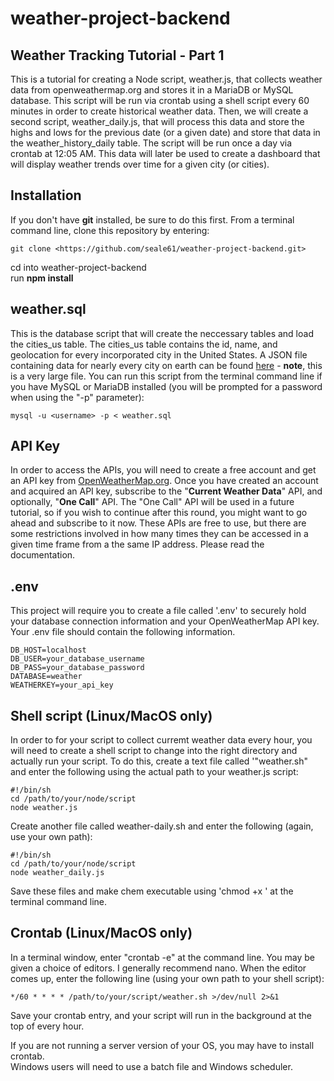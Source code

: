 # weather-project-backend  
## Weather Tracking Tutorial - Part 1
This is a tutorial for creating a Node script, weather.js, that collects weather data from openweathermap.org and stores it in a MariaDB or MySQL database. This script will be run via crontab using a shell script every 60 minutes in order to create historical weather data. Then, we will create a second script, weather_daily.js, that will process this data and store the highs and lows for the previous date (or a given date) and store that data in the weather_history_daily table.  The script will be run once a day via crontab at 12:05 AM. This data will later be used to create a dashboard that will display weather trends over time for a given city (or cities).  

## Installation
If you don't have **git** installed, be sure to do this first. From a terminal command line, clone this repository by entering:   
  
    git clone <https://github.com/seale61/weather-project-backend.git>  
  
cd into weather-project-backend  
run **npm install**  
  
## weather.sql
This is the database script that will create the neccessary tables and load the cities_us table. The cities_us table contains the id, name, and geolocation for every incorporated city in the United States. A JSON file containing data for nearly every city on earth can be found [here](http://bulk.openweathermap.org/sample/city.list.json.gz) - **note**, this is a very large file. You can run this script from the terminal command line if you have MySQL or MariaDB installed (you will be prompted for a password when using the "-p" parameter):  

    mysql -u <username> -p < weather.sql

## API Key
In order to access the APIs, you will need to create a free account and get an API key from [OpenWeatherMap.org](https://home.openweathermap.org). Once you have created an account and acquired an API key, subscribe to the "**Current Weather Data**" API, and optionally, "**One Call**" API. The "One Call" API will be used in a future tutorial, so if you wish to continue after this round, you might want to go ahead and subscribe to it now. These APIs are free to use, but there are some restrictions involved in how many times they can be accessed in a given time frame from a the same IP address. Please read the documentation.  

## .env
This project will require you to create a file called '.env' to securely hold your database connection information and your OpenWeatherMap API key. Your .env file should contain the following information.
  
    DB_HOST=localhost  
    DB_USER=your_database_username  
    DB_PASS=your_database_password  
    DATABASE=weather  
    WEATHERKEY=your_api_key   

## Shell script  (Linux/MacOS only)
In order to for your script to collect curremt weather data every hour, you will need to create a shell script to change into the right directory and actually run your script.  To do this, create a text file called '"weather.sh" and enter the following using the actual path to your weather.js script:  
  
    #!/bin/sh    
    cd /path/to/your/node/script  
    node weather.js  
  
Create another file called weather-daily.sh and enter the following (again, use your own path):  

    #!/bin/sh  
    cd /path/to/your/node/script  
    node weather_daily.js

Save these files and make chem executable using 'chmod +x <filename>'  at the terminal command line.

## Crontab (Linux/MacOS only)
In a terminal window, enter "crontab -e" at the command line. You may be given a choice of editors. I generally recommend nano. When the editor comes up, enter the following line (using your own path to your shell script):  
  
    */60 * * * * /path/to/your/script/weather.sh >/dev/null 2>&1  
  
Save your crontab entry, and your script will run in the background at the top of every hour.  
  
If you are not running a server version of your OS, you may have to install crontab.  
Windows users will need to use a batch file and Windows scheduler.  

